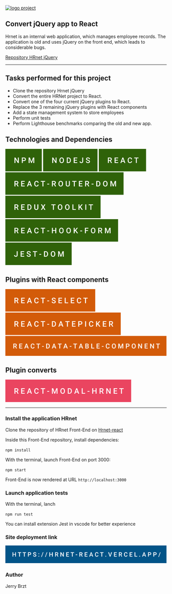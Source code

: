 <!-- The badges were made on the site "https://forthebadge.com/" -->

[![logo project](.public/svg.readme/hrnet-project-openclassrooms.svg)](https://openclassrooms.com/fr/)

## Convert jQuery app to React

Hrnet is an internal web application, which manages employee records. The application is old and uses jQuery on the front end, which leads to considerable bugs.

[Repository HRnet jQuery](https://github.com/OpenClassrooms-Student-Center/P12_Front-end.git)

---

## Tasks performed for this project

- Clone the repository Hrnet jQuery
- Convert the entire HRNet project to React.
- Convert one of the four current jQuery plugins to React.
- Replace the 3 remaining jQuery plugins with React components
- Add a state management system to store employees
- Perform unit tests
- Perform Lighthouse benchmarks comparing the old and new app.

## Technologies and Dependencies

[![logo npm](./public/svg.readme/npm.svg)](https://www.npmjs.com/package/npm)
[![logo nodeJS](./public/svg.readme/nodejs.svg)](https://nodejs.org/en/)
[![logo react](./public/svg.readme/react.svg)](https://fr.reactjs.org/)
[![logo react-router](./public/svg.readme/react-router-dom.svg)](https://reactrouter.com/)
[![logo redux](./public/svg.readme/redux-toolkit.svg)](https://redux-toolkit.js.org/)
[![logo react-hook-form](./public/svg.readme/react-hook-form.svg)](https://react-hook-form.com/)
[![logo jest-dom](./public/svg.readme/jest-dom.svg)](https://testing-library.com/docs/ecosystem-jest-dom/)

## Plugins with React components

[![logo react-select](./public/svg.readme/react-select.svg)](https://react-select.com/)
[![logo react-datepicker](./public/svg.readme/react-datepicker.svg)](https://reactdatepicker.com/)
[![logo react-data-table-component](./public/svg.readme/react-data-table-component.svg)](https://react-data-table-component.netlify.app)

## Plugin converts

[![logo react-modal-hrnet](./public/svg.readme/react-modal-hrnet.svg)](https://github.com/Jerry-bz/react-modal-hrnet.git)

---

### Install the application HRnet

Clone the repository of HRnet Front-End on [Hrnet-react](https://github.com/Jerry-bz/hrnet-react)

Inside this Front-End repository, install dependencies:

`npm install`

With the terminal, launch Front-End on port 3000:

`npm start`

Front-End is now rendered at URL `http://localhost:3000`

### Launch application tests

With the terminal, lanch

`npm run test`

You can install extension Jest in vscode for better experience

### Site deployment link

[![redirect to deployed application](./public/svg.readme/https___hrnet-react.vercel.app_.svg)](https://hrnet-react.vercel.app/)

### Author

Jerry Brzt
